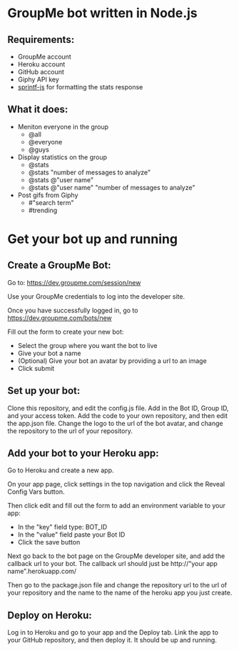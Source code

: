 # GroupMe bot written in Node.js

## Requirements:

  * GroupMe account
  * Heroku account
  * GitHub account
  * Giphy API key
  * [sprintf-js](https://www.npmjs.com/package/sprintf-js) for formatting the stats response

## What it does:

  * Meniton everyone in the group
    * @all
  	* @everyone
  	* @guys
  * Display statistics on the group
  	* @stats
  	* @stats "number of messages to analyze"
  	* @stats @"user name"
  	* @stats @"user name" "number of messages to analyze"
  * Post gifs from Giphy
    * #"search term"
    * #trending

# Get your bot up and running

## Create a GroupMe Bot:

Go to:
https://dev.groupme.com/session/new

Use your GroupMe credentials to log into the developer site.

Once you have successfully logged in, go to https://dev.groupme.com/bots/new

Fill out the form to create your new bot:

  * Select the group where you want the bot to live
  * Give your bot a name
  * (Optional) Give your bot an avatar by providing a url to an image
  * Click submit

## Set up your bot:

Clone this repository, and edit the config.js file. Add in the Bot ID, Group ID, and your access token. Add the code to your own repository, and then edit the app.json file. Change the logo to the url of the bot avatar, and change the repository to the url of your repository.

## Add your bot to your Heroku app:

Go to Heroku and create a new app.

On your app page, click settings in the top navigation and click the Reveal Config Vars button.

Then click edit and fill out the form to add an environment variable to your app:

  * In the "key" field type: BOT_ID
  * In the "value" field paste your Bot ID
  * Click the save button

Next go back to the bot page on the GroupMe developer site, and add the callback url to your bot. The callback url should just be http://"your app name".herokuapp.com/

Then go to the package.json file and change the repository url to the url of your repository and the name to the name of the heroku app you just create.

## Deploy on Heroku:

Log in to Heroku and go to your app and the Deploy tab. Link the app to your GitHub repository, and then deploy it. It should be up and running.
